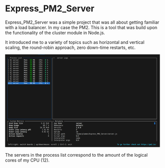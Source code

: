 # Express_PM2_Server

Express_PM2_Server was a simple project that was all about getting familiar with a load balancer. In my case the PM2.
This is a tool that was build upon the functionality of the cluster module in Node.js.

It introduced me to a variety of topics such as horizontal and vertical scaling, the round-robin approach,
zero down-time restarts, etc.


![Alt text](<Images/Screenshot from 2024-01-21 22-34-28.png>)


The servers in the process list correspond to the amount of the logical cores of my CPU (12).
